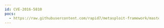 ```yaml
---
id: CVE-2016-5810
pocs:
  - https://raw.githubusercontent.com/rapid7/metasploit-framework/master/modules/auxiliary/gather/advantech_webaccess_creds.rb
---
```

